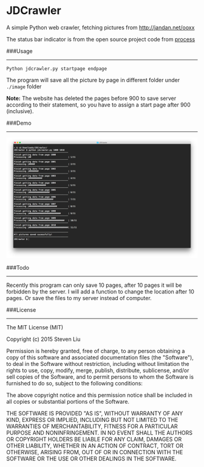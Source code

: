 # JDCrawler

A simple Python web crawler, fetching pictures from http://jandan.net/ooxx

The status bar indicator is from the open source project code from [process](https://github.com/verigak/progress/)

###Usage
___________

```
Python jdcrawler.py startpage endpage
```

The program will save all the picture by page in different folder under `./image` folder

**Note:**
The website has deleted the pages before 900 to save server according to their statement, so you have to assign a start page after 900
(inclusive).


###Demo
___________

![Demo](https://github.com/stevenlordiam/JDCrawler/blob/master/demo.png)

###Todo
___________

Recently this program can only save 10 pages, after 10 pages it will be forbidden by the server. I will add a function to change the location after 10 pages. Or save the files to my server instead of computer.


###License
___________

The MIT License (MIT)

Copyright (c) 2015 Steven Liu

Permission is hereby granted, free of charge, to any person obtaining a copy
of this software and associated documentation files (the "Software"), to deal
in the Software without restriction, including without limitation the rights
to use, copy, modify, merge, publish, distribute, sublicense, and/or sell
copies of the Software, and to permit persons to whom the Software is
furnished to do so, subject to the following conditions:

The above copyright notice and this permission notice shall be included in all
copies or substantial portions of the Software.

THE SOFTWARE IS PROVIDED "AS IS", WITHOUT WARRANTY OF ANY KIND, EXPRESS OR
IMPLIED, INCLUDING BUT NOT LIMITED TO THE WARRANTIES OF MERCHANTABILITY,
FITNESS FOR A PARTICULAR PURPOSE AND NONINFRINGEMENT. IN NO EVENT SHALL THE
AUTHORS OR COPYRIGHT HOLDERS BE LIABLE FOR ANY CLAIM, DAMAGES OR OTHER
LIABILITY, WHETHER IN AN ACTION OF CONTRACT, TORT OR OTHERWISE, ARISING FROM,
OUT OF OR IN CONNECTION WITH THE SOFTWARE OR THE USE OR OTHER DEALINGS IN THE
SOFTWARE.
